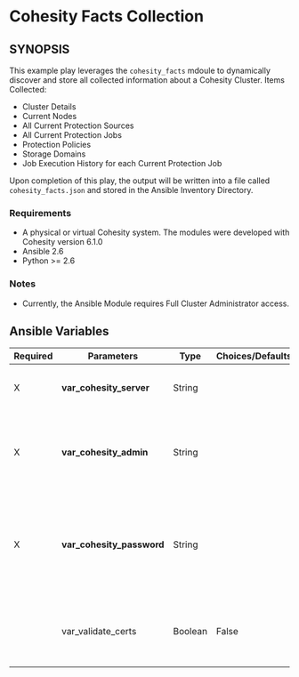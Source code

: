 # Cohesity Facts Collection

## SYNOPSIS
This example play leverages the `cohesity_facts` mdoule to dynamically discover and store all collected information about a Cohesity Cluster.
Items Collected:
- Cluster Details
- Current Nodes
- All Current Protection Sources
- All Current Protection Jobs
- Protection Policies
- Storage Domains
- Job Execution History for each Current Protection Job

Upon completion of this play, the output will be written into a file called `cohesity_facts.json` and stored in the Ansible Inventory Directory.

### Requirements
  - A physical or virtual Cohesity system. The modules were developed with Cohesity version 6.1.0
  - Ansible 2.6
  - Python >= 2.6

### Notes
  - Currently, the Ansible Module requires Full Cluster Administrator access.

## Ansible Variables

| Required | Parameters | Type | Choices/Defaults | Comments |
| --- | --- | --- | --- | --- |
| X | **var_cohesity_server** | String | | IP or FQDN for the Cohesity Cluster |
| X | **var_cohesity_admin** | String | | Username with which Ansible will connect to the Cohesity Cluster |
| X | **var_cohesity_password** | String | | Password belonging to the selected Username.  This parameter will not be logged. |
|   | var_validate_certs | Boolean | False | Switch determines if SSL Validation should be enabled. |

